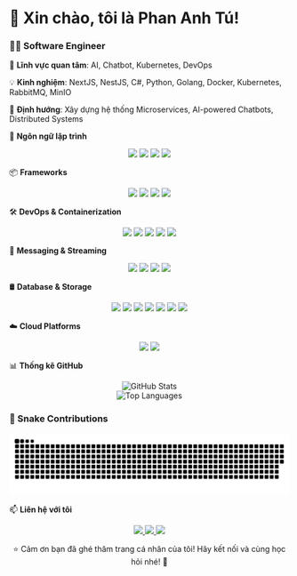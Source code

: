 # 👋 Xin chào, tôi là Phan Anh Tú!  
### 👨‍💻 Software Engineer  

🌱 **Lĩnh vực quan tâm**: AI, Chatbot, Kubernetes, DevOps

💡 **Kinh nghiệm**: NextJS, NestJS, C#, Python, Golang, Docker, Kubernetes, RabbitMQ, MinIO

🎯 **Định hướng**: Xây dựng hệ thống Microservices, AI-powered Chatbots, Distributed Systems

📜 **Ngôn ngữ lập trình**
<p align="center"> <img src="https://img.shields.io/badge/Python-3776AB?style=for-the-badge&logo=python&logoColor=white"> <img src="https://img.shields.io/badge/Go-00ADD8?style=for-the-badge&logo=go&logoColor=white"> <img src="https://img.shields.io/badge/C%23-239120?style=for-the-badge&logo=csharp&logoColor=white"> <img src="https://img.shields.io/badge/JavaScript-F7DF1E?style=for-the-badge&logo=javascript&logoColor=black"></p>

📦 **Frameworks**
<p align="center"> <img src="https://img.shields.io/badge/.NET-512BD4?style=for-the-badge&logo=dotnet&logoColor=white"> <img src="https://img.shields.io/badge/NestJS-E0234E?style=for-the-badge&logo=nestjs&logoColor=white"> <img src="https://img.shields.io/badge/Next.js-000000?style=for-the-badge&logo=next.js&logoColor=white"> <img src="https://img.shields.io/badge/ReactJS-61DAFB?style=for-the-badge&logo=react&logoColor=black"> </p>

🛠 **DevOps & Containerization**
<p align="center"> <img src="https://img.shields.io/badge/Kubernetes-326CE5?style=for-the-badge&logo=kubernetes&logoColor=white"> <img src="https://img.shields.io/badge/Docker-2496ED?style=for-the-badge&logo=docker&logoColor=white"> <img src="https://img.shields.io/badge/Helm-0F1689?style=for-the-badge&logo=helm&logoColor=white"> <img src="https://img.shields.io/badge/Jenkins-D24939?style=for-the-badge&logo=jenkins&logoColor=white"> <img src="https://img.shields.io/badge/ArgoCD-EF7B4D?style=for-the-badge&logo=argo&logoColor=white"> </p>

📡 **Messaging & Streaming**
<p align="center"> <img src="https://img.shields.io/badge/RabbitMQ-FF6600?style=for-the-badge&logo=rabbitmq&logoColor=white"> <img src="https://img.shields.io/badge/Apache%20Kafka-231F20?style=for-the-badge&logo=apache-kafka&logoColor=white"> <img src="https://img.shields.io/badge/MQTT-660066?style=for-the-badge&logo=eclipse-mosquitto&logoColor=white"> <img src="https://img.shields.io/badge/WebSocket-0084FF?style=for-the-badge&logo=websocket&logoColor=white"> </p>

🛢 **Database & Storage**
<p align="center"> <img src="https://img.shields.io/badge/MySQL-4479A1?style=for-the-badge&logo=mysql&logoColor=white"> <img src="https://img.shields.io/badge/PostgreSQL-336791?style=for-the-badge&logo=postgresql&logoColor=white"> <img src="https://img.shields.io/badge/MongoDB-47A248?style=for-the-badge&logo=mongodb&logoColor=white"> <img src="https://img.shields.io/badge/SQL%20Server-CC2927?style=for-the-badge&logo=microsoft-sql-server&logoColor=white"> <img src="https://img.shields.io/badge/Elasticsearch-005571?style=for-the-badge&logo=elasticsearch&logoColor=white"> <img src="https://img.shields.io/badge/Redis-DC382D?style=for-the-badge&logo=redis&logoColor=white"> <img src="https://img.shields.io/badge/MinIO-990000?style=for-the-badge&logo=minio&logoColor=white"> </p>

☁️ **Cloud Platforms**
<p align="center">
  <img src="https://img.shields.io/badge/Google%20Cloud-4285F4?style=for-the-badge&logo=googlecloud&logoColor=white">
  <img src="https://img.shields.io/badge/AWS-232F3E?style=for-the-badge&logo=amazonaws&logoColor=white">
</p>

📊 **Thống kê GitHub**
<p align="center"> <img src="https://github-readme-stats.vercel.app/api?username=phananhtu1998&show_icons=true&theme=radical" alt="GitHub Stats"> <br> <img src="https://github-readme-stats.vercel.app/api/top-langs/?username=phananhtu1998&layout=compact&theme=radical" alt="Top Languages"> </p>

### 🐍 Snake Contributions
![snake gif](https://github.com/phananhtu1998/phananhtu1998/blob/output/github-snake-dark.svg)

📫 **Liên hệ với tôi**
<p align="center"> <a href="https://www.linkedin.com/in/phananhtu/"> <img src="https://img.shields.io/badge/LinkedIn-blue?style=for-the-badge&logo=linkedin"> </a> <a href="https://github.com/phananhtu1998"> <img src="https://img.shields.io/badge/GitHub-181717?style=for-the-badge&logo=github"> </a> <a href="mailto:phananhtu1998@gmail.com"> <img src="https://img.shields.io/badge/Email-D14836?style=for-the-badge&logo=gmail&logoColor=white"> </a> </p>
<p align="center"> ⭐ Cảm ơn bạn đã ghé thăm trang cá nhân của tôi! Hãy kết nối và cùng học hỏi nhé! 🚀</p>
